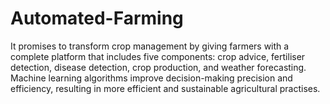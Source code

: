# Automated-Farming
It promises to transform crop management by giving farmers with a complete platform that includes five components: crop advice, fertiliser detection, disease detection, crop production, and weather forecasting. Machine learning algorithms improve decision-making precision and efficiency, resulting in more efficient and sustainable agricultural practises.
